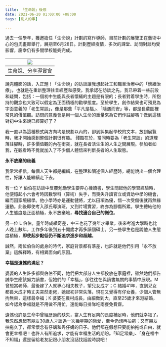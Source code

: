 ```yaml
---
title: 「生命說」後感
date: 2021-06-20 01:00:00 +08:00
tags: [別人的事]

---
```


  
  
過去一個學年，獲邀擔任「生命說」計劃的寫作導師，目前計劃的展覽正在藝術中心的包氏畫廊舉行，展期至6月28日。計劃歷經疫情，多次的課堂、訪問對談均受影響，慶幸仍有多間學校能夠完成。
  
  
| [![](https://1.bp.blogspot.com/-XGdAcippA4E/YM4iVsrEYSI/AAAAAAAAISY/NqOxxXDvQggL5UDHMEj67Btymf6RDVUXgCLcBGAsYHQ/w400-h300/jcspeaklife_202397104_312665093883528_4057182181627527691_n.jpg)](https://1.bp.blogspot.com/-XGdAcippA4E/YM4iVsrEYSI/AAAAAAAAISY/NqOxxXDvQggL5UDHMEj67Btymf6RDVUXgCLcBGAsYHQ/s1080/jcspeaklife%5F202397104%5F312665093883528%5F4057182181627527691%5Fn.jpg) |
| ------------------------------------------------------------------------------------------------------------------------------------------------------------------------------------------------------------------------------------------------------------------------------------------------------------------------------------------------------------------------------------- |
| [生命說．分享導賞會](https://www.instagram.com/p/CQS-lg2HL1p/)                                                                                                                                                                                                                                                                                                                                 |
  
  
說完體面的話，入正題！「生命說」的訪談讓我想起社工和職業治療中的「懷緬治療」，也就是在重新整理往昔經歷和感受。我承認在訪談之先，我已帶着一些前設和疑問，包括：一個初中生能與長者懷緬的主題是有限的；長者對着學生時，所抱持的觀念也大致可以假定為正面積極的勸學態度。至於學生，創作結果也可預見為字面意義的「老生常談」，像是那些「平凡是福」、「隨遇而安」等，都是長輩圖裡常見的價值觀。訪問的意義會是用一個人生命的重量來為它們作註腳嗎？做到這樣對初中生來說已經算好了？

我一直以為這種模式與方向均是規劃以內的，卻到糾集起學校的文本，放到展覽時，我才開始感到整個計劃很有趣。 殘酷在於，當同時要為「老生常談」的道理落註腳時，許多價值觀的內在衝突，就在長者活生生的人生之間展現。參加者如我，在觀看時不覺就加入了不少個人體悟來判斷長者的人生取態。
  
  
**永不放棄的歧義**

我常常相信，每個人天生都是編輯，在整理和闡述個人經歷時，總能說出一個合理性，好讓人能繼續走下去。

  
有一位 Y 伯伯在訪談中反覆勉勵學生要畀心機讀書，學生問起他的學習經驗時，他便憶起小六會考時因數學科（算術）失手，而喪失升讀官立或資助中學的機會，繼而因家境綴學。他小學時亦是運動健將，尤以田項為優，惜一次受傷後就再無緣運動。此後即使考入邵氏導演班，又到片場實習，終亦為腳傷所累。學生總結他的人生態度是正面積極，永不放棄地，**尋找適合自己的崗位**。

另一位 L 伯伯，童年時成績奇差，中三也花了幾年才畢業。後來考進大學時也比人晚上數年，工作多年後到五十開歲才再多讀個碩士。另一些學生也是說他人生態度積極，**即使起步點低仍不斷追求進步和超越**。

  
誠然，兩位伯伯的處身的時代，家庭背景都有落差，也許就是他們引用「永不放棄」這解釋時，有相異面向的原因。  
  
  
**幸福是遺憾的滿足？**  

婆婆的人生許多都與伯伯不同，她們把大部分人生都投放在家庭裡，雖然她們都告誡學生應該努力讀書，但她們的「幸福」，卻往往在與讀書無關的事情中展現。M 曾想當老師，最後嫁了人就專心相夫教子，望兒女成才；C 結婚41年，直到兒女都長大成才時丈夫突然走佬，她起初非常失落，現在又覺得有仔女養，少個人管無拘無束，這樣最幸福；K 婆婆在農村成長，由細做到大，直至25歲才來港結婚，如今認為幸福就是不用做不用忙，還能每日排隊吃兩餐免費齋。

  
遺憾也許是生命中曾經歷過的缺失，當人生有足夠的長度補足時，他們就幸福了。我忽然想起有朋友30歲人才談過一次幾星期的戀愛，至今仍想再拍拖；又有朋友拍拖久了，卻常懷念有仔媾和畀仔媾的日子。他們都在假想只要能拍拖或自由，就會更幸福吧！也許人有所追求，才能有幸福生活的期盼。「知足常樂」、「身在福中不知福」還是留給老友記跟小朋友沒話找話說時說吧！
  
  
